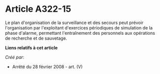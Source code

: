# Article A322-15

Le plan d'organisation de la surveillance et des secours peut prévoir l'organisation par l'exploitant d'exercices périodiques
de simulation de la phase d'alarme, permettant l'entraînement des personnels aux opérations de recherche et de sauvetage.

**Liens relatifs à cet article**

_Créé par_:

  - Arrêté du 28 février 2008 - art. (V)
